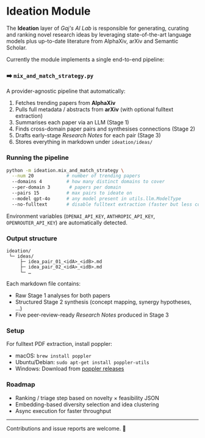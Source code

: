 # Ideation Module

The **Ideation** layer of *Gaj's AI Lab* is responsible for generating, curating
and ranking novel research ideas by leveraging state-of-the-art language models
plus up-to-date literature from AlphaXiv, arXiv and Semantic Scholar.

Currently the module implements a single end-to-end pipeline:

### ➡️ `mix_and_match_strategy.py`
A provider-agnostic pipeline that automatically:
1. Fetches trending papers from **AlphaXiv**
2. Pulls full metadata / abstracts from **arXiv** (with optional fulltext extraction)
3. Summarises each paper via an LLM (Stage 1)
4. Finds cross-domain paper pairs and synthesises connections (Stage 2)
5. Drafts early-stage *Research Notes* for each pair (Stage 3)
6. Stores everything in markdown under `ideation/ideas/`

### Running the pipeline
```bash
python -m ideation.mix_and_match_strategy \
  --num 20            # number of trending papers
  --domains 4         # how many distinct domains to cover
  --per-domain 3       # papers per domain
  --pairs 15          # max pairs to ideate on
  --model gpt-4o      # any model present in utils.llm.ModelType
  --no-fulltext       # disable fulltext extraction (faster but less context)
```
Environment variables (`OPENAI_API_KEY`, `ANTHROPIC_API_KEY`, `OPENROUTER_API_KEY`) are
automatically detected.

### Output structure
```
ideation/
 └─ ideas/
     ├─ idea_pair_01_<idA>_<idB>.md
     ├─ idea_pair_02_<idA>_<idB>.md
     └─ …
```
Each markdown file contains:
* Raw Stage 1 analyses for both papers
* Structured Stage 2 synthesis (concept mapping, synergy hypotheses, …)
* Five peer-review-ready *Research Notes* produced in Stage 3

### Setup
For fulltext PDF extraction, install poppler:
- macOS: `brew install poppler`
- Ubuntu/Debian: `sudo apt-get install poppler-utils`
- Windows: Download from [poppler releases](https://github.com/oschwartz10612/poppler-windows/releases)

### Roadmap
* Ranking / triage step based on novelty × feasibility JSON
* Embedding-based diversity selection and idea clustering
* Async execution for faster throughput

---
Contributions and issue reports are welcome. 🎉
